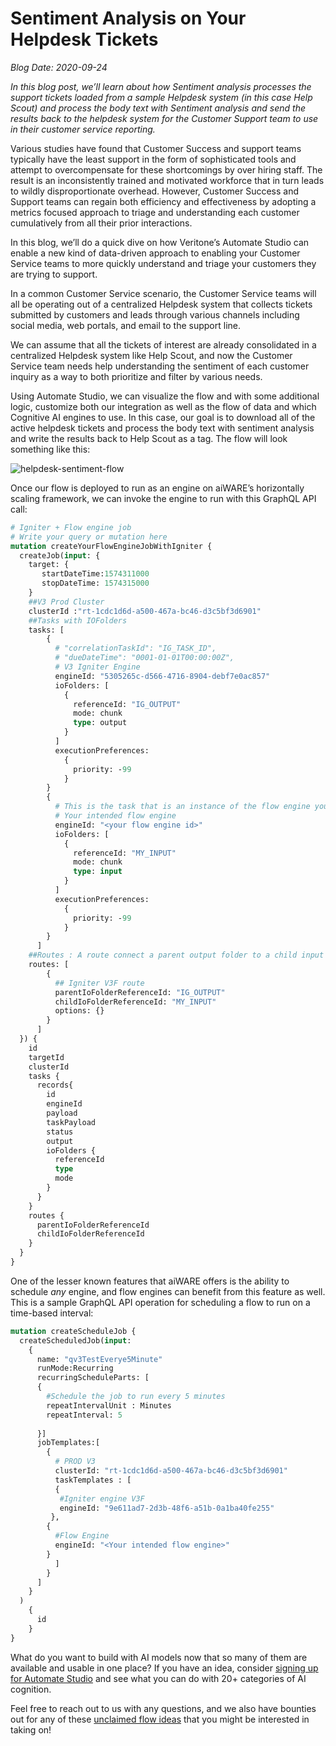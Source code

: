 # Sentiment Analysis on Your Helpdesk Tickets

*Blog Date: 2020-09-24*

*In this blog post, we’ll learn about how Sentiment analysis processes the support tickets loaded from a sample Helpdesk system (in this case Help Scout) and process the body text with Sentiment analysis and send the results back to the helpdesk system for the Customer Support team to use in their customer service reporting.*

Various studies have found that Customer Success and support teams typically have the least support in the form of sophisticated tools and attempt to overcompensate for these shortcomings by over hiring staff. The result is an inconsistently trained and motivated workforce that in turn leads to wildly disproportionate overhead. However, Customer Success and Support teams can regain both efficiency and effectiveness by adopting a metrics focused approach to triage and understanding each customer cumulatively from all their prior interactions.

In this blog, we’ll do a quick dive on how Veritone’s Automate Studio can enable a new kind of data-driven approach to enabling your Customer Service teams to more quickly understand and triage your customers they are trying to support.

In a common Customer Service scenario, the Customer Service teams will all be operating out of a centralized Helpdesk system that collects tickets submitted by customers and leads through various channels including social media, web portals, and email to the support line.

We can assume that all the tickets of interest are already consolidated in a centralized Helpdesk system like Help Scout, and now the Customer Service team needs help understanding the sentiment of each customer inquiry as a way to both prioritize and filter by various needs.

Using Automate Studio, we can visualize the flow and with some additional logic, customize both our integration as well as the flow of data and which Cognitive AI engines to use. In this case, our goal is to download all of the active helpdesk tickets and process the body text with sentiment analysis and write the results back to Help Scout as a tag. The flow will look something like this:

![helpdesk-sentiment-flow](/_automateBlog4-img1.png)

Once our flow is deployed to run as an engine on aiWARE’s horizontally scaling framework, we can invoke the engine to run with this GraphQL API call:

```graphql
# Igniter + Flow engine job
# Write your query or mutation here
mutation createYourFlowEngineJobWithIgniter {
  createJob(input: {
    target: {
       startDateTime:1574311000
       stopDateTime: 1574315000
    }
    ##V3 Prod Cluster
    clusterId :"rt-1cdc1d6d-a500-467a-bc46-d3c5bf3d6901"
    ##Tasks with IOFolders
    tasks: [
        {
          # "correlationTaskId": "IG_TASK_ID",
          # "dueDateTime": "0001-01-01T00:00:00Z",
          # V3 Igniter Engine
          engineId: "5305265c-d566-4716-8904-debf7e0ac857"
          ioFolders: [
            {
              referenceId: "IG_OUTPUT"
              mode: chunk
              type: output
            }
          ]
          executionPreferences: 
          	{
              priority: -99
            }
        }
        {
          # This is the task that is an instance of the flow engine you created in Automate Studio!
          # Your intended flow engine
          engineId: "<your flow engine id>"
          ioFolders: [
            {
              referenceId: "MY_INPUT"
              mode: chunk
              type: input
            }
          ]
          executionPreferences: 
          	{
              priority: -99
            }
        }
      ]
    ##Routes : A route connect a parent output folder to a child input folder
    routes: [
        {
          ## Igniter V3F route
          parentIoFolderReferenceId: "IG_OUTPUT"
          childIoFolderReferenceId: "MY_INPUT"
          options: {}
        }
      ]
  }) {
    id
    targetId
    clusterId
    tasks {
      records{
        id
        engineId
        payload
        taskPayload
        status
        output
        ioFolders {
          referenceId
          type
          mode
        }
      }
    }
    routes {
      parentIoFolderReferenceId
      childIoFolderReferenceId
    }
  }
}
```

One of the lesser known features that aiWARE offers is the ability to schedule *any* engine, and flow engines can benefit from this feature as well. This is a sample GraphQL API operation for scheduling a flow to run on a time-based interval:

```graphql
mutation createScheduleJob {
  createScheduledJob(input:
    {
      name: "qv3TestEverye5Minute"
      runMode:Recurring
      recurringScheduleParts: [ 
      {
        #Schedule the job to run every 5 minutes
        repeatIntervalUnit : Minutes
        repeatInterval: 5
    
      }]
      jobTemplates:[
        {
          # PROD V3
          clusterId: "rt-1cdc1d6d-a500-467a-bc46-d3c5bf3d6901"
          taskTemplates : [
          {
           #Igniter engine V3F
           engineId: "9e611ad7-2d3b-48f6-a51b-0a1ba40fe255"
         },
        {
          #Flow Engine
          engineId: "<Your intended flow engine>"
        }
          ]
        }
      ]
    }
  )
    {
      id
    } 
}
```

What do you want to build with AI models now that so many of them are available and usable in one place? If you have an idea, consider [signing up for Automate Studio](https://veritone.com/onboarding/#/signUp?type=automate&Lead_Source_Detail=Automate%20Blog4%20Sentiment%20Helpdesk%20Flow) and see what you can do with 20+ categories of AI cognition.

Feel free to reach out to us with any questions, and we also have bounties out for any of these [unclaimed flow ideas](https://docs.veritone.com/#/automate-studio/flow-bounties/README) that you might be interested in taking on!
